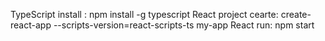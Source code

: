 TypeScript install : npm install -g typescript
React project cearte: create-react-app --scripts-version=react-scripts-ts my-app
React run: npm start
